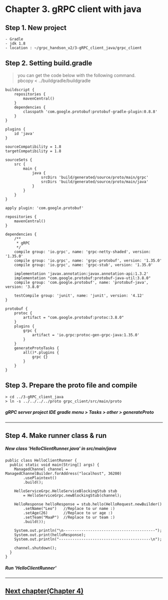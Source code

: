 # Chapter 3. gRPC client with java

## Step 1. New project
```
- Gradle
- jdk 1.8
- location : ~/grpc_handson_v2/3-gRPC_client_java/grpc_client
```

## Step 2. Setting build.gradle
> you can get the code below with the following command.  
> pbcopy < ../buildgradle/buildgradle
```
buildscript {
    repositories {
        mavenCentral()
    }
    dependencies {
        classpath 'com.google.protobuf:protobuf-gradle-plugin:0.8.8'
    }
}

plugins {
    id 'java'
}

sourceCompatibility = 1.8
targetCompatibility = 1.8

sourceSets {
    src {
        main {
            java {
                srcDirs 'build/generated/source/proto/main/grpc'
                srcDirs 'build/generated/source/proto/main/java'
            }
        }
    }
}

apply plugin: 'com.google.protobuf'

repositories {
    mavenCentral()
}

dependencies {
    /**
     * gRPC
     */
    compile group: 'io.grpc', name: 'grpc-netty-shaded', version: '1.35.0'
    compile group: 'io.grpc', name: 'grpc-protobuf', version: '1.35.0'
    compile group: 'io.grpc', name: 'grpc-stub', version: '1.35.0'

    implementation 'javax.annotation:javax.annotation-api:1.3.2'
    implementation "com.google.protobuf:protobuf-java-util:3.8.0"
    compile group: 'com.google.protobuf', name: 'protobuf-java', version: '3.8.0'

    testCompile group: 'junit', name: 'junit', version: '4.12'
}

protobuf {
    protoc {
        artifact = "com.google.protobuf:protoc:3.8.0"
    }
    plugins {
        grpc {
            artifact = 'io.grpc:protoc-gen-grpc-java:1.35.0'
        }
    }
    generateProtoTasks {
        all()*.plugins {
            grpc {}
        }
    }
}
```

## Step 3. Prepare the proto file and compile
```
> cd ../3-gRPC_client_java
> ln -s ../../../../proto grpc_client/src/main/proto
```

##### gRPC server project IDE gradle menu > Tasks > other > generateProto

---
## Step 4. Make runner class & run
##### New class 'HelloClientRunner.java' in src/main/java

```
public class HelloClientRunner {
  public static void main(String[] args) {
    ManagedChannel channel = ManagedChannelBuilder.forAddress("localhost", 36200)
        .usePlaintext()
        .build();

    HelloServiceGrpc.HelloServiceBlockingStub stub
        = HelloServiceGrpc.newBlockingStub(channel);

    HelloResponse helloResponse = stub.hello(HelloRequest.newBuilder()
        .setName("Leo")   //Replace to ur name :)
        .setAge(26)       //Replace to ur age :)
        .setTeam("MaaP")  //Replace to ur team :)
        .build());

    System.out.println("\n-----------------------------------------");
    System.out.print(helloResponse);
    System.out.println("-----------------------------------------\n");

    channel.shutdown();
  }
}
```
##### Run 'HelloClientRunner'

---
## [Next chapter(Chapter 4)](https://github.com/Mussyan/grpc_handson/blob/master/4-gRPC_service_update/Chapter4.md)